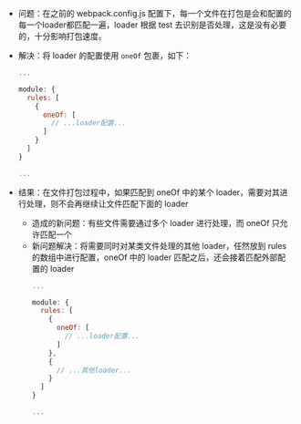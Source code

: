 - 问题：在之前的 webpack.config.js 配置下，每一个文件在打包是会和配置的每一个loader都匹配一遍，loader 根据 test 去识别是否处理，这是没有必要的，十分影响打包速度。

- 解决：将 loader 的配置使用 `oneOf` 包裹，如下：
  ```js
  ...

  module: {
    rules: [
      {
        oneOf: [
          // ...loader配置...
        ]
      }
    ]
  }

  ...
  ```

- 结果：在文件打包过程中，如果匹配到 oneOf 中的某个 loader，需要对其进行处理，则不会再继续让文件匹配下面的 loader
  - 造成的新问题：有些文件需要通过多个 loader 进行处理，而 oneOf 只允许匹配一个
  - 新问题解决：将需要同时对某类文件处理的其他 loader，任然放到 rules 的数组中进行配置，oneOf 中的 loader 匹配之后，还会接着匹配外部配置的 loader
    ```js
    ...

    module: {
      rules: [
        {
          oneOf: [
            // ...loader配置...
          ]
        },
        {
          // ...其他loader...
        }
      ]
    }

    ...
    ```